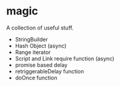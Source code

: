 # magic

A collection of useful stuff.

- StringBuilder
- Hash Object (async)
- Range iterator
- Script and Link require function (async)
- promise based delay
- retriggerableDelay function
- doOnce function
